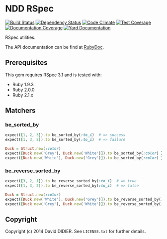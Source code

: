 # NDD RSpec

[![Build Status](https://secure.travis-ci.org/ddidier/ndd-rspec.png)](http://travis-ci.org/ddidier/ndd-rspec)
[![Dependency Status](https://gemnasium.com/ddidier/ndd-rspec.png)](https://gemnasium.com/ddidier/ndd-rspec)
[![Code Climate](https://codeclimate.com/github/ddidier/ndd-rspec/badges/gpa.svg)](https://codeclimate.com/github/ddidier/ndd-rspec)
[![Test Coverage](https://codeclimate.com/github/ddidier/ndd-rspec/badges/coverage.svg)](https://codeclimate.com/github/ddidier/ndd-rspec)
[![Documentation Coverage](https://inch-ci.org/github/ddidier/ndd-rspec.svg)](https://inch-ci.org/github/ddidier/ndd-rspec)
[![Yard Documentation](http://img.shields.io/badge/yard-docs-blue.svg)](http://www.rubydoc.info/github/ddidier/ndd-rspec)

RSpec utilities.

The API documentation can be find at [RubyDoc](http://www.rubydoc.info/github/ddidier/ndd-rspec).

## Prerequisites

This gem requires RSpec 3.1 and is tested with:

- Ruby 1.9.3
- Ruby 2.0.0
- Ruby 2.1.x

## Matchers

### be\_sorted\_by

```ruby
expect([1, 2, 3]).to be_sorted_by(:to_i)  # => success
expect([1, 3, 2]).to be_sorted_by(:to_i)  # => failure

Duck = Struct.new(:color)
expect([Duck.new('Grey'), Duck.new('White')]).to be_sorted_by(:color) }  # => success
expect([Duck.new('White'), Duck.new('Grey')]).to be_sorted_by(:color) }  # => failure
```

### be\_reverse\_sorted\_by

```ruby
expect([3, 2, 1]).to be_reverse_sorted_by(:to_i)  # => true
expect([1, 3, 2]).to be_reverse_sorted_by(:to_i)  # => false

Duck = Struct.new(:color)
expect([Duck.new('White'), Duck.new('Grey')]).to be_reverse_sorted_by(:color) }  # => success
expect([Duck.new('Grey'), Duck.new('White')]).to be_reverse_sorted_by(:color) }  # => failure
```

## Copyright

Copyright (c) 2014 David DIDIER.
See `LICENSE.txt` for further details.
